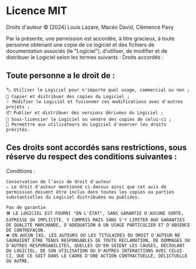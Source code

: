 # Licence MIT
Droits d'auteur © [2024] Louis Lazare, Macéo David, Clémence Pavy

Par la présente, une permission est accordée, à titre gracieux, à toute personne obtenant une copie de ce logiciel et des fichiers de documentation associés (le "Logiciel"), d'utiliser, de modifier et de distribuer le Logiciel selon les termes suivants :
Droits accordés :

## Toute personne a le droit de :

    🏷️ Utiliser le Logiciel pour n'importe quel usage, commercial ou non ;
    📄 Copier et distribuer des copies du Logiciel ;
    ✨ Modifier le Logiciel et fusionner ces modifications avec d'autres projets ;
    📦 Publier et distribuer des versions dérivées du Logiciel ;
    📜 Sous-licencier le Logiciel ou vendre des copies de celui-ci ;
    👥 Permettre aux utilisateurs du Logiciel d'exercer les droits précités.

## Ces droits sont accordés sans restrictions, sous réserve du respect des conditions suivantes :
Conditions :

    Conservation de l'avis de droit d'auteur
    ⚠️ Le droit d'auteur mentionné ci-dessus ainsi que cet avis de permission doivent être inclus dans toutes les copies ou parties substantielles du Logiciel distribuées ou publiées.

    Pas de garantie
    🛠️ LE LOGICIEL EST FOURNI "EN L'ÉTAT", SANS GARANTIE D'AUCUNE SORTE, EXPRESSE OU IMPLICITE, Y COMPRIS MAIS SANS S'Y LIMITER AUX GARANTIES DE QUALITÉ MARCHANDE, D'ADÉQUATION À UN USAGE PARTICULIER ET D'ABSENCE DE CONTREFAÇON.
    ❌ EN AUCUN CAS, LES AUTEURS OU LES TITULAIRES DU DROIT D'AUTEUR NE SAURAIENT ÊTRE TENUS RESPONSABLES DE TOUTE RÉCLAMATION, DE DOMMAGES OU D'AUTRES RESPONSABILITÉS, QUELLES QU'EN SOIENT LES CAUSES, DÉCOULANT DU LOGICIEL, DE SON UTILISATION OU D'AUTRES INTERACTIONS AVEC CELUI-CI, QUE CE SOIT DANS LE CADRE D'UNE ACTION CONTRACTUELLE, DÉLICTUELLE OU AUTRE.